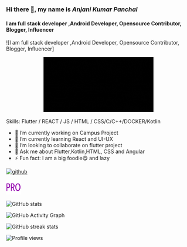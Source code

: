 ### Hi there 👋, my name is ***Anjani Kumar Panchal***
#### I am full stack developer ,Android Developer, Opensource Contributor, Blogger, Influencer
![I am full stack developer ,Android Developer, Opensource Contributor, Blogger, Influencer]
<div align="center" width="50">

<img src="https://github.com/Ak-panchal/AK-Panchal/blob/main/COME.gif" alt="Welcome!" width="300"/>

</div>


Skills: Flutter / REACT / JS / HTML / CSS/C/C++/DOCKER/Kotlin

- 🔭 I’m currently working on Campus Project 
- 🌱 I’m currently learning React and UI-UX 
- 👯 I’m looking to collaborate on flutter project 
- 💬 Ask me about Flutter,Kotlin,HTML, CSS and Angular  
- ⚡ Fun fact: I am a big foodie😋 and lazy 


[<img src='https://cdn.jsdelivr.net/npm/simple-icons@3.0.1/icons/github.svg' alt='github' height='40'>](https://github.com/Ak-panchal)  

<a href='https://github.com/pricing'><img src='https://raw.githubusercontent.com/acervenky/animated-github-badges/master/assets/pro.gif' width='40' height='40'></a> 

![GitHub stats](https://github-readme-stats.vercel.app/api?username=Ak-panchal&show_icons=true)  

![GitHub Activity Graph](https://activity-graph.herokuapp.com/graph?username=Ak-panchal)  

![GitHub streak stats](https://github-readme-streak-stats.herokuapp.com/?user=Ak-panchal)  

![Profile views](https://gpvc.arturio.dev/Ak-panchal)  
